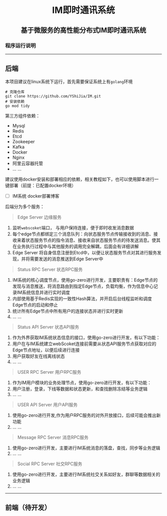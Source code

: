 <h1 align="center" style="border-bottom: none;">IM即时通讯系统</h1>
<h2 align="center" style="border-bottom: none;">基于微服务的高性能分布式IM即时通讯系统</h2>

### 											程序运行说明

---

## 后端

本项目建议在linux系统下运行，首先需要保证系统上有`golang`环境

```shell
# 克隆仓库
git clone https://github.com/YShiJia/IM.git
# 安装依赖
go mod tidy
```

第三方组件依赖：

- Mysql
- Redis
- Etcd
- Zookeeper
- Kafka
- Docker
- Nginx
- 阿里云容器托管
- ... ...

建议使用docker安装和部署相应的依赖，相关教程如下，也可以使用脚本进行一键部署（前提：已配置docker环境）

- [ ] IM系统 docker部署博客

后端分为多个服务：

> Edge Server 边缘服务

1. 监听`webscoket`端口， 与用户保持连接，便于即时收发消息数据
2. 每个edge节点都绑定三个消息队列：向状态服务节点传输接收到的消息、接收来着状态服务节点的指令消息、接收来自状态服务节点的待发送消息。使其在业务执行过程中与其他服务的调用完全解耦，后面会有详细讲解
3. Edge Server 将自身信息注册到Etcd中，以便让状态服务节点对其进行服务发现，并将需要发送的消息推送到Edge Server中

> Status RPC Server 状态RPC服务

1. IM系统的核心调度节点，使用go-zero进行开发，主要职责有：Edge节点的发现与消息推送，将消息路由到指定Edge节点，负载均衡，作为信息中心记录IM系统信息并进行实时调度
2. 内部使用基于Redis实现的一致性Hash算法，并开启后台线程监听和调度Edge节点的启动和停止
3. 统计所有Edge节点中所有用户的连接状态并进行实时更新
4. ... ...

> Status API Server 状态API服务

1. 作为外界获取IM系统状态信息的接口，使用go-zero进行开发，有以下功能：
2. 用户在与IM系统建立webScoket连接前需要从状态API服务节点获取对应的Edge节点地址，以便后续进行连接
3. 用户获取好友在线离线状态
4. ... ...

> USER RPC Server 用户RPC服务

1. 作为IM用户模块的业务处理节点，使用go-zero进行开发，有以下功能：
2. 用户注册，登录，下线等数据和状态更新，和查找删除冻结等业务逻辑
3. ... ...

> USER API Server 用户API服务

1. 使用go-zero进行开发,作为用户RPC服务的对外开放接口，后续可能会推出新功能
2.  ... ...

> Message RPC Server 消息RPC服务

1. 使用go-zero进行开发，主要进行IM系统消息的落盘，查找，同步等业务逻辑
2. ... ...

> Social RPC Server 社交RPC服务

1. 使用go-zero进行开发，主要进行IM系统社交关系如好友，群聊等数据相关的业务逻辑
2. ... ...

---

## 前端（待开发）